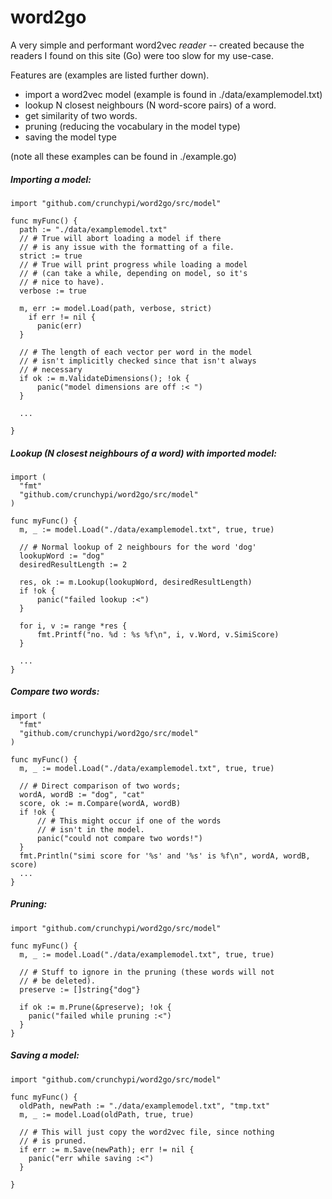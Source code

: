 # word2go


A very simple and performant word2vec _reader_ -- created because the readers I found on this site (Go) were too slow for my use-case.


Features are (examples are listed further down).
- import a word2vec model (example is found in ./data/examplemodel.txt)
- lookup N closest neighbours (N word-score pairs) of a word.
- get similarity of two words.
- pruning (reducing the vocabulary in the model type)
- saving the model type


(note all these examples can be found in ./example.go)


##### Importing a model:
```
import "github.com/crunchypi/word2go/src/model"

func myFunc() {
  path := "./data/examplemodel.txt"
  // # True will abort loading a model if there
  // # is any issue with the formatting of a file.
  strict := true
  // # True will print progress while loading a model
  // # (can take a while, depending on model, so it's
  // # nice to have).
  verbose := true
  
  m, err := model.Load(path, verbose, strict)
    if err != nil {
      panic(err)
  }
  
  // # The length of each vector per word in the model
  // # isn't implicitly checked since that isn't always
  // # necessary
  if ok := m.ValidateDimensions(); !ok {
      panic("model dimensions are off :< ")
  }
  
  ...

}
```



##### Lookup (N closest neighbours of a word) with imported model:
```
import (
  "fmt"
  "github.com/crunchypi/word2go/src/model"
)

func myFunc() {
  m, _ := model.Load("./data/examplemodel.txt", true, true)
  
  // # Normal lookup of 2 neighbours for the word 'dog'
  lookupWord := "dog"
  desiredResultLength := 2
  
  res, ok := m.Lookup(lookupWord, desiredResultLength)
  if !ok {
      panic("failed lookup :<")
  }
  
  for i, v := range *res {
      fmt.Printf("no. %d : %s %f\n", i, v.Word, v.SimiScore)
  }
  
  ...
}
```


##### Compare two words:
```
import (
  "fmt"
  "github.com/crunchypi/word2go/src/model"
)

func myFunc() {
  m, _ := model.Load("./data/examplemodel.txt", true, true)
  
  // # Direct comparison of two words;
  wordA, wordB := "dog", "cat"
  score, ok := m.Compare(wordA, wordB)
  if !ok {
      // # This might occur if one of the words
      // # isn't in the model.
      panic("could not compare two words!")
  }
  fmt.Println("simi score for '%s' and '%s' is %f\n", wordA, wordB, score)
  ...
}

```



##### Pruning:
```
import "github.com/crunchypi/word2go/src/model"

func myFunc() {
  m, _ := model.Load("./data/examplemodel.txt", true, true)
  
  // # Stuff to ignore in the pruning (these words will not
  // # be deleted).
  preserve := []string{"dog"}
  
  if ok := m.Prune(&preserve); !ok {
    panic("failed while pruning :<")
  }
}
```


##### Saving a model:
```
import "github.com/crunchypi/word2go/src/model"

func myFunc() {
  oldPath, newPath := "./data/examplemodel.txt", "tmp.txt"
  m, _ := model.Load(oldPath, true, true)
  
  // # This will just copy the word2vec file, since nothing
  // # is pruned.
  if err := m.Save(newPath); err != nil {
    panic("err while saving :<")
  }

}

```
